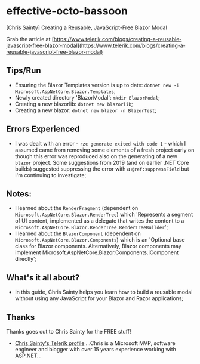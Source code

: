 # effective-octo-bassoon
[Chris Sainty] Creating a Reusable, JavaScript-Free Blazor Modal

Grab the article at [https://www.telerik.com/blogs/creating-a-reusable-javascript-free-blazor-modal](https://www.telerik.com/blogs/creating-a-reusable-javascript-free-blazor-modal)

## Tips/Run

* Ensuring the Blazor Templates version is up to date: ```dotnet new -i Microsoft.AspNetCore.Blazor.Templates```;
* Newly created directory 'BlazorModal': ```mkdir BlazorModal```;
* Creating a new blazorlib: ```dotnet new blazorlib```;
* Creating a new blazor: ```dotnet new blazor -n BlazorTest```;

## Errors Experienced

* I was dealt with an error - ```rzc generate exited with code 1``` - which I assumed came from removing some elements of a fresh project early on though this error was reproduced also on the generating of a new ```blazor``` project. Some suggestions from 2019 (and on earlier .NET Core builds) suggested suppressing the error with a ```@ref:suppressField``` but I'm continuing to investigate;

## Notes:

* I learned about the ```RenderFragment``` (dependent on ```Microsoft.AspNetCore.Blazor.RenderTree```) which 'Represents a segment of UI content, implemented as a delegate that writes the content to a ```Microsoft.AspNetCore.Blazor.RenderTree.RenderTreeBuilder```';
* I learned about the ```BlazorComponent``` (dependent on ```Microsoft.AspNetCore.Blazor.Components```) which is an 'Optional base class for Blazor components. Alternatively, Blazor components may implement Microsoft.AspNetCore.Blazor.Components.IComponent directly';

## What's it all about?

* In this guide, Chris Sainty helps you learn how to build a reusable modal without using any JavaScript for your Blazor and Razor applications;

## Thanks

Thanks goes out to Chris Sainty for the FREE stuff!

* [Chris Sainty's Telerik profile](https://www.telerik.com/blogs/author/chris-sainty) ...Chris is a Microsoft MVP, software engineer and blogger with over 15 years experience working with ASP.NET...
